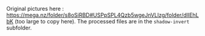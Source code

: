 Original pictures here : https://mega.nz/folder/s8oSiRBD#USPpSPL4Qzb5wgeJnVLlzg/folder/dlIEhLbK (too large to copy here). The processed files are in the `shadow-invert` subfolder.
